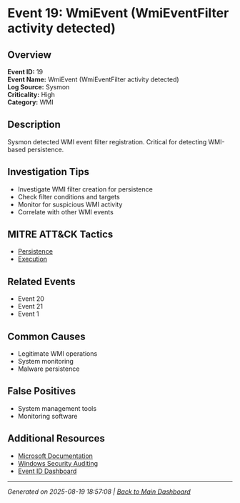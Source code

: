# Event 19: WmiEvent (WmiEventFilter activity detected)

## Overview
**Event ID:** 19  
**Event Name:** WmiEvent (WmiEventFilter activity detected)  
**Log Source:** Sysmon  
**Criticality:** High  
**Category:** WMI  

## Description
Sysmon detected WMI event filter registration. Critical for detecting WMI-based persistence.

## Investigation Tips
- Investigate WMI filter creation for persistence
- Check filter conditions and targets
- Monitor for suspicious WMI activity
- Correlate with other WMI events

## MITRE ATT&CK Tactics
- [Persistence](https://attack.mitre.org/tactics/TA0003/)
- [Execution](https://attack.mitre.org/tactics/TA0002/)

## Related Events
- Event 20
- Event 21
- Event 1

## Common Causes
- Legitimate WMI operations
- System monitoring
- Malware persistence

## False Positives
- System management tools
- Monitoring software

## Additional Resources
- [Microsoft Documentation](https://learn.microsoft.com/en-us/sysinternals/downloads/sysmon#events)
- [Windows Security Auditing](https://learn.microsoft.com/en-us/windows/security/threat-protection/auditing/audit-events)
- [Event ID Dashboard](../index.html)

---
*Generated on 2025-08-19 18:57:08 | [Back to Main Dashboard](../index.html)*
